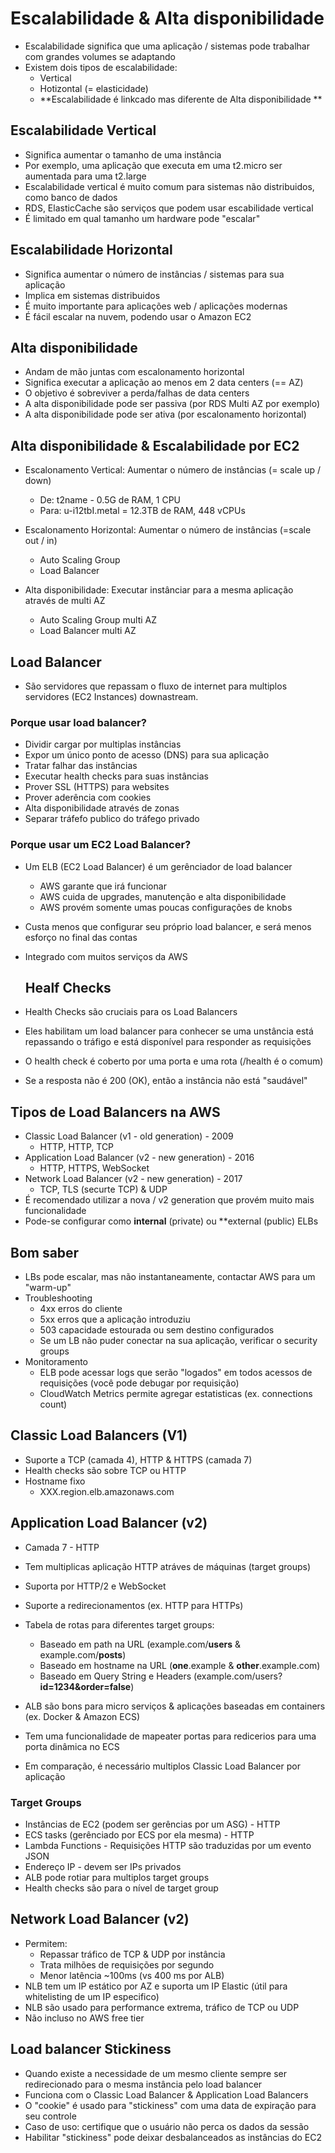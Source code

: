 # Escalabilidade & Alta disponibilidade

* Escalabilidade significa que uma aplicação / sistemas pode trabalhar com grandes volumes se adaptando
* Existem dois tipos de escalabilidade:
  * Vertical
  * Hotizontal (= elasticidade)
  * **Escalabilidade é linkcado mas diferente de Alta disponibilidade **

## Escalabilidade Vertical

* Significa aumentar o tamanho de uma instância
* Por exemplo, uma aplicação que executa em uma t2.micro ser aumentada para uma t2.large
* Escalabilidade vertical é muito comum para sistemas não distribuidos, como banco de dados
* RDS, ElasticCache são serviços que podem usar escabilidade vertical
* É limitado em qual tamanho um hardware pode "escalar"

## Escalabilidade Horizontal

* Significa aumentar o número de instâncias / sistemas para sua aplicação
* Implica em sistemas distribuidos
* É muito importante para aplicações web / aplicações modernas
* É fácil escalar na nuvem, podendo usar o Amazon EC2

## Alta disponibilidade

* Andam de mão juntas com escalonamento horizontal
* Significa executar a aplicação ao menos em 2 data centers (== AZ)
* O objetivo é sobreviver a perda/falhas de data centers
* A alta disponibilidade pode ser passiva (por RDS Multi AZ por exemplo)
* A alta disponibilidade pode ser ativa (por escalonamento horizontal)

## Alta disponibilidade & Escalabilidade por EC2

* Escalonamento Vertical: Aumentar o número de instâncias (= scale up / down)

  * De: t2name - 0.5G de RAM, 1 CPU
  * Para: u-i12tbI.metal = 12.3TB de RAM, 448 vCPUs

* Escalonamento Horizontal: Aumentar o número de instâncias (=scale out / in)

  * Auto Scaling Group
  * Load Balancer

* Alta disponibilidade: Executar instânciar para a mesma aplicação através de multi AZ

  * Auto Scaling Group multi AZ
  * Load Balancer multi AZ

  

## Load Balancer

* São servidores que repassam o fluxo de internet para multiplos servidores (EC2 Instances) downastream.

### Porque usar load balancer?

* Dividir cargar por multiplas instâncias
* Expor um único ponto de acesso (DNS) para sua aplicação
* Tratar falhar das instâncias
* Executar health checks para suas instâncias
* Prover SSL (HTTPS) para websites
* Prover aderência com cookies
* Alta disponibilidade através de zonas
* Separar tráfefo publico do tráfego privado

### Porque usar um EC2 Load Balancer?

* Um ELB (EC2 Load Balancer) é um gerênciador de load balancer
  * AWS garante que irá funcionar
  * AWS cuida de upgrades, manutenção e alta disponibilidade
  * AWS provém somente umas poucas configurações de knobs
* Custa menos que configurar seu próprio load balancer, e será menos esforço no final das contas
* Integrado com muitos serviços da AWS

	## Healf Checks

* Health Checks são cruciais para os Load Balancers
* Eles habilitam um load balancer para conhecer se uma unstância está repassando o tráfigo e está disponível para responder as requisições
* O health check é coberto por uma porta e uma rota (/health é o comum)
* Se a resposta não é 200 (OK), então a instância não está "saudável"

## Tipos de Load Balancers na AWS

* Classic Load Balancer (v1 - old generation) - 2009
  * HTTP, HTTP, TCP
* Application Load Balancer (v2 - new generation) - 2016
  * HTTP, HTTPS, WebSocket
* Network Load Balancer (v2 - new generation) - 2017
  * TCP, TLS (securte TCP) & UDP
* É recomendado utilizar a nova / v2 generation que provém muito mais funcionalidade
* Pode-se configurar como **internal** (private) ou **external (public) ELBs

## Bom saber

 * LBs pode escalar, mas não instantaneamente, contactar AWS para um "warm-up"
 * Troubleshooting
   	* 4xx erros do cliente
   	* 5xx erros que a aplicação introduziu
   	* 503 capacidade estourada ou sem destino configurados
   	* Se um LB não puder conectar na sua aplicação, verificar o security groups
 * Monitoramento
   	* ELB pode acessar logs que serão "logados" em todos acessos de requisições (você pode debugar por requisição)
   	* CloudWatch Metrics permite agregar estatisticas (ex. connections count)

## Classic Load Balancers (V1)

* Suporte a TCP (camada 4), HTTP & HTTPS (camada 7)
* Health checks são sobre TCP ou HTTP
* Hostname fixo
  * XXX.region.elb.amazonaws.com

## Application Load Balancer (v2)

* Camada 7 - HTTP
* Tem multiplicas aplicação HTTP atráves de máquinas (target groups)
* Suporta por HTTP/2 e WebSocket
* Suporte a redirecionamentos (ex. HTTP para HTTPs)
* Tabela de rotas para diferentes target groups:
  * Baseado em path na URL (example.com/**users** & example.com/**posts**)
  * Baseado em hostname na URL (**one**.example & **other**.example.com)
  * Baseado em Query String e Headers (example.com/users?**id=1234&order=false**)

* ALB são bons para micro serviços & aplicações baseadas em containers (ex. Docker & Amazon ECS)
* Tem uma funcionalidade de mapeater portas para redicerios para uma porta dinâmica no ECS
* Em comparação, é necessário multiplos Classic Load Balancer por aplicação

### Target Groups

* Instâncias de EC2 (podem ser gerências por um ASG) - HTTP
* ECS tasks (gerênciado por ECS por ela mesma) - HTTP
* Lambda Functions  - Requisições HTTP são traduzidas por um evento JSON
* Endereço IP - devem ser IPs privados
* ALB pode rotiar para multiplos target groups
* Health checks são para o nível de target group

## Network Load Balancer (v2)

* Permitem:
  * Repassar tráfico de TCP & UDP por instância
  * Trata milhões de requisições por segundo
  * Menor latência ~100ms  (vs 400 ms por ALB)
* NLB tem um IP estático por AZ e suporta um IP Elastic (útil para whitelisting de um IP especifico)
* NLB são usado para performance extrema, tráfico de TCP ou UDP
* Não incluso no AWS free tier

## Load balancer Stickiness

* Quando existe a necessidade de um mesmo cliente sempre ser redirecionado para o mesma instância pelo load balancer
* Funciona com o Classic Load Balancer & Application Load Balancers
* O "cookie" é usado para "stickiness" com uma data de expiração para seu controle
* Caso de uso: certifique que o usuário não perca os dados da sessão
* Habilitar "stickiness" pode deixar desbalanceados as instâncias do EC2

